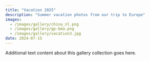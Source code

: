 ```yaml
---
title: "Vacation 2025"
description: "Summer vacation photos from our trip to Europe"
images:
  - /images/gallery/china_nl.png
  - /images/gallery/gp-bma.png
  - /images/gallery/vacation3.jpg
date: 2024-07-15
---
```


Additional text content about this gallery collection goes here.